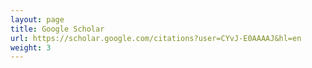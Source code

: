 ```yaml
---
layout: page
title: Google Scholar
url: https://scholar.google.com/citations?user=CYvJ-E0AAAAJ&hl=en
weight: 3
---
```

